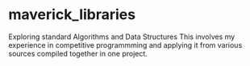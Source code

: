 # maverick_libraries
Exploring standard Algorithms and Data Structures
This involves my experience in competitive programmming and applying it from various sources compiled together in one project.
